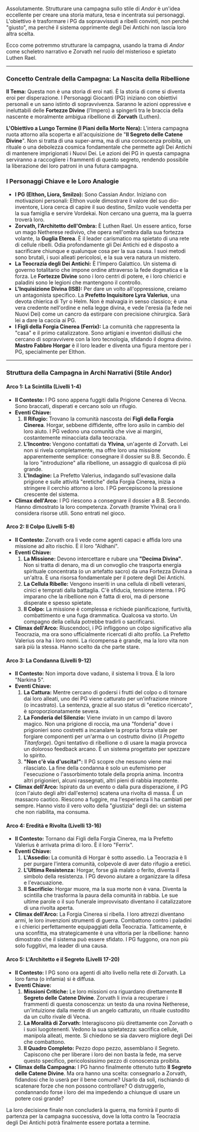 Assolutamente. Strutturare una campagna sullo stile di *Andor* è un'idea eccellente per creare una storia matura, tesa e incentrata sui personaggi. L'obiettivo è trasformare i PG da sopravvissuti a ribelli convinti, non perché "giusto", ma perché il sistema opprimente degli Dei Antichi non lascia loro altra scelta.

Ecco come potremmo strutturare la campagna, usando la trama di *Andor* come scheletro narrativo e Zorvath nel ruolo del misterioso e spietato Luthen Rael.

---

### **Concetto Centrale della Campagna: La Nascita della Ribellione**

**Il Tema:** Questa non è una storia di eroi nati. È la storia di come si diventa eroi per disperazione. I Personaggi Giocanti (PG) iniziano con obiettivi personali e un sano istinto di sopravvivenza. Saranno le azioni oppressive e ineluttabili delle **Fortezze Divine** (l'Impero) a spingerli tra le braccia della nascente e moralmente ambigua ribellione di **Zorvath** (Luthen).

**L'Obiettivo a Lungo Termine (I Piani della Morte Nera):** L'intera campagna ruota attorno alla scoperta e all'acquisizione de "**Il Segreto delle Catene Divine**". Non si tratta di una super-arma, ma di una conoscenza proibita, un rituale o una debolezza cosmica fondamentale che permette agli Dei Antichi di mantenere imprigionati i Nuovi Dei. Le azioni dei PG in questa campagna serviranno a raccogliere i frammenti di questo segreto, rendendo possibile la liberazione dei loro patroni in una futura campagna.

### **I Personaggi Chiave e le Loro Analogie**

*   **I PG (Elthon, Liora, Smilzo):** Sono Cassian Andor. Iniziano con motivazioni personali: Elthon vuole dimostrare il valore del suo dio-inventore, Liora cerca di capire il suo destino, Smilzo vuole vendetta per la sua famiglia e servire Vordekai. Non cercano una guerra, ma la guerra troverà loro.
*   **Zorvath, l'Architetto dell'Ombra:** È Luthen Rael. Un essere antico, forse un mago Netherese redivivo, che opera nell'ombra dalla sua fortezza volante, la **Guglia Eterea**. È il leader carismatico ma spietato di una rete di cellule ribelli. Odia profondamente gli Dei Antichi ed è disposto a sacrificare chiunque e qualunque cosa per la sua causa. I suoi metodi sono brutali, i suoi alleati pericolosi, e la sua vera natura un mistero.
*   **La Teocrazia degli Dei Antichi:** È l'Impero Galattico. Un sistema di governo totalitario che impone ordine attraverso la fede dogmatica e la forza. Le **Fortezze Divine** sono i loro centri di potere, e i loro chierici e paladini sono le legioni che mantengono il controllo.
*   **L'Inquisizione Divina (ISB):** Per dare un volto all'oppressione, creiamo un antagonista specifico. La **Prefetto Inquisitore Lyra Valerius**, una devota chierica di Tyr o Helm. Non è malvagia in senso classico; è una vera credente nell'ordine e nella legge divina, e vede l'eresia (la fede nei Nuovi Dei) come un cancro da estirpare con precisione chirurgica. Sarà lei a dare la caccia ai PG.
*   **I Figli della Forgia Cinerea (Ferrix):** La comunità che rappresenta la "casa" e il primo catalizzatore. Sono artigiani e inventori disillusi che cercano di sopravvivere con la loro tecnologia, sfidando il dogma divino. **Mastro Fabbro Horgar** è il loro leader e diventa una figura mentore per i PG, specialmente per Elthon.

---

### **Struttura della Campagna in Archi Narrativi (Stile Andor)**

#### **Arco 1: La Scintilla (Livelli 1-4)**

*   **Il Contesto:** I PG sono appena fuggiti dalla Prigione Cenerea di Vecna. Sono braccati, disperati e cercano solo un rifugio.
*   **Eventi Chiave:**
    1.  **Il Rifugio:** Trovano la comunità nascosta dei **Figli della Forgia Cinerea**. Horgar, sebbene diffidente, offre loro asilo in cambio del loro aiuto. I PG vedono una comunità che vive ai margini, costantemente minacciata dalla teocrazia.
    2.  **L'Incontro:** Vengono contattati da **Ylvina**, un'agente di Zorvath. Lei non si rivela completamente, ma offre loro una missione apparentemente semplice: consegnare il dossier su B.B. Secondo. È la loro "introduzione" alla ribellione, un assaggio di qualcosa di più grande.
    3.  **L'Indagine:** La Prefetto Valerius, indagando sull'evasione dalla prigione e sulle attività "eretiche" della Forgia Cinerea, inizia a stringere il cerchio attorno a loro. I PG percepiscono la pressione crescente del sistema.
*   **Climax dell'Arco:** I PG riescono a consegnare il dossier a B.B. Secondo. Hanno dimostrato la loro competenza. Zorvath (tramite Ylvina) ora li considera risorse utili. Sono entrati nel gioco.

#### **Arco 2: Il Colpo (Livelli 5-8)**

*   **Il Contesto:** Zorvath ora li vede come agenti capaci e affida loro una missione ad alto rischio. È il loro "Aldhani".
*   **Eventi Chiave:**
    1.  **La Missione:** Devono intercettare e rubare una **"Decima Divina"**. Non si tratta di denaro, ma di un convoglio che trasporta energia spirituale concentrata (o un artefatto sacro) da una Fortezza Divina a un'altra. È una risorsa fondamentale per il potere degli Dei Antichi.
    2.  **La Cellula Ribelle:** Vengono inseriti in una cellula di ribelli veterani, cinici e temprati dalla battaglia. C'è sfiducia, tensione interna. I PG imparano che la ribellione non è fatta di eroi, ma di persone disperate e spesso spietate.
    3.  **Il Colpo:** La missione è complessa e richiede pianificazione, furtività, combattimento e una fuga drammatica. Qualcosa va storto. Un compagno della cellula potrebbe tradirli o sacrificarsi.
*   **Climax dell'Arco:** Riuscendoci, i PG infliggono un colpo significativo alla Teocrazia, ma ora sono ufficialmente ricercati di alto profilo. La Prefetto Valerius ora ha i loro nomi. La ricompensa è grande, ma la loro vita non sarà più la stessa. Hanno scelto da che parte stare.

#### **Arco 3: La Condanna (Livelli 9-12)**

*   **Il Contesto:** Non importa dove vadano, il sistema li trova. È la loro "Narkina 5".
*   **Eventi Chiave:**
    1.  **La Cattura:** Mentre cercano di godersi i frutti del colpo o di tornare dai loro alleati, uno dei PG viene catturato per un'infrazione minore (o incastrato). La sentenza, grazie al suo status di "eretico ricercato", è sproporzionatamente severa.
    2.  **La Fonderia del Silenzio:** Viene inviato in un campo di lavoro magico. Non una prigione di roccia, ma una "fonderia" dove i prigionieri sono costretti a incanalare la propria forza vitale per forgiare componenti per un'arma o un costrutto divino (il *Progetto Titanforge*). Ogni tentativo di ribellione o di usare la magia provoca un doloroso feedback arcano. È un sistema progettato per spezzare lo spirito.
    3.  **"Non c'è via d'uscita!":** Il PG scopre che nessuno viene mai rilasciato. La fine della condanna è solo un eufemismo per l'esecuzione o l'assorbimento totale della propria anima. Incontra altri prigionieri, alcuni rassegnati, altri pieni di rabbia impotente.
*   **Climax dell'Arco:** Ispirato da un evento o dalla pura disperazione, il PG (con l'aiuto degli altri dall'esterno) scatena una rivolta di massa. È un massacro caotico. Riescono a fuggire, ma l'esperienza li ha cambiati per sempre. Hanno visto il vero volto della "giustizia" degli dei: un sistema che non riabilita, ma consuma.

#### **Arco 4: Eredità e Rivolta (Livelli 13-16)**

*   **Il Contesto:** Tornano dai Figli della Forgia Cinerea, ma la Prefetto Valerius è arrivata prima di loro. È il loro "Ferrix".
*   **Eventi Chiave:**
    1.  **L'Assedio:** La comunità di Horgar è sotto assedio. La Teocrazia è lì per purgare l'intera comunità, colpevole di aver dato rifugio a eretici.
    2.  **L'Ultima Resistenza:** Horgar, forse già malato o ferito, diventa il simbolo della resistenza. I PG devono aiutare a organizzare la difesa e l'evacuazione.
    3.  **Il Sacrificio:** Horgar muore, ma la sua morte non è vana. Diventa la scintilla che trasforma la paura della comunità in rabbia. Le sue ultime parole o il suo funerale improvvisato diventano il catalizzatore di una rivolta aperta.
*   **Climax dell'Arco:** La Forgia Cinerea si ribella. I loro attrezzi diventano armi, le loro invenzioni strumenti di guerra. Combattono contro i paladini e i chierici perfettamente equipaggiati della Teocrazia. Tatticamente, è una sconfitta, ma strategicamente è una vittoria per la ribellione: hanno dimostrato che il sistema può essere sfidato. I PG fuggono, ora non più solo fuggitivi, ma leader di una causa.

#### **Arco 5: L'Architetto e il Segreto (Livelli 17-20)**

*   **Il Contesto:** I PG sono ora agenti di alto livello nella rete di Zorvath. La loro fama (o infamia) si è diffusa.
*   **Eventi Chiave:**
    1.  **Missioni Critiche:** Le loro missioni ora riguardano direttamente **Il Segreto delle Catene Divine**. Zorvath li invia a recuperare i frammenti di questa conoscenza: un testo da una rovina Netherese, un'intuizione dalla mente di un angelo catturato, un rituale custodito da un culto rivale di Vecna.
    2.  **La Moralità di Zorvath:** Interagiscono più direttamente con Zorvath o i suoi luogotenenti. Vedono la sua spietatezza: sacrifica cellule, manipola alleati, mente. Si chiedono se sia davvero migliore degli Dei che combattono.
    3.  **Il Quadro Completo:** Pezzo dopo pezzo, assemblano il Segreto. Capiscono che per liberare i loro dei non basta la fede, ma serve questo specifico, pericolosissimo pezzo di conoscenza proibita.
*   **Climax della Campagna:** I PG hanno finalmente ottenuto tutto **Il Segreto delle Catene Divine**. Ma ora hanno una scelta: consegnarlo a Zorvath, fidandosi che lo userà per il bene comune? Usarlo da soli, rischiando di scatenare forze che non possono controllare? O distruggerlo, condannando forse i loro dei ma impedendo a chiunque di usare un potere così grande?

La loro decisione finale non concluderà la guerra, ma fornirà il punto di partenza per la campagna successiva, dove la lotta contro la Teocrazia degli Dei Antichi potrà finalmente essere portata a termine.